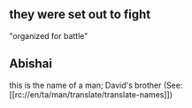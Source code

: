 ## they were set out to fight ##

"organized for battle"

## Abishai ##

this is the name of a man; David's brother (See: [[rc://en/ta/man/translate/translate-names]])